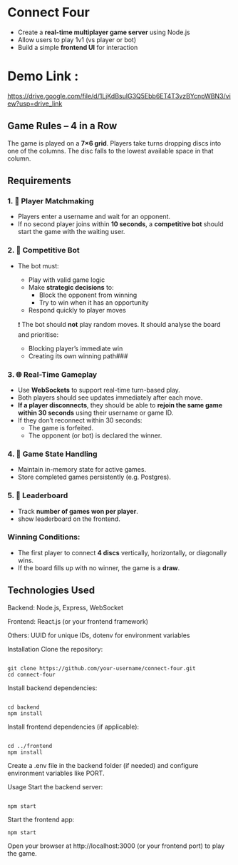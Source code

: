 # Connect Four
- Create a **real-time multiplayer game server** using Node.js 
- Allow users to play 1v1 (vs player or bot)
- Build a simple **frontend UI** for interaction

# Demo Link :
https://drive.google.com/file/d/1LjKdBsuIG3Q5Ebb6ET4T3vzBYcnpWBN3/view?usp=drive_link

 ## Game Rules – 4 in a Row

The game is played on a **7×6 grid**. Players take turns dropping discs into one of the columns. The disc falls to the lowest available space in that column.

## Requirements

### 1. 🧍 Player Matchmaking

- Players enter a username and wait for an opponent.
- If no second player joins within **10 seconds**, a **competitive bot** should start the game with the waiting user.

### 2. 🧠 Competitive Bot

- The bot must:
    - Play with valid game logic
    - Make **strategic decisions** to:
        - Block the opponent from winning
        - Try to win when it has an opportunity
    - Respond quickly to player moves
    
    ❗ The bot should **not** play random moves. It should analyse the board and prioritise:
    
    - Blocking player’s immediate win
    - Creating its own winning path###
    
### 3. 🌐 Real-Time Gameplay

- Use **WebSockets** to support real-time turn-based play.
- Both players should see updates immediately after each move.
- **If a player disconnects**, they should be able to **rejoin the same game within 30 seconds** using their username or game ID.
- If they don’t reconnect within 30 seconds:
    - The game is forfeited.
    - The opponent (or bot) is declared the winner.

### 4. 🧾 Game State Handling

- Maintain in-memory state for active games.
- Store completed games persistently (e.g. Postgres).

### 5. 🏅 Leaderboard

- Track **number of games won per player**.
- show leaderboard on the frontend.

### Winning Conditions:

- The first player to connect **4 discs** vertically, horizontally, or diagonally wins.
- If the board fills up with no winner, the game is a **draw**.

## Technologies Used

 Backend: Node.js, Express, WebSocket

 Frontend: React.js (or your frontend framework)

Others: UUID for unique IDs, dotenv for environment variables

Installation
Clone the repository:
```

git clone https://github.com/your-username/connect-four.git
cd connect-four
```
Install backend dependencies:
```

cd backend
npm install
```
Install frontend dependencies (if applicable):
```

cd ../frontend
npm install
```
Create a .env file in the backend folder (if needed) and configure environment variables like PORT.

Usage
Start the backend server:
```

npm start
```
Start the frontend app:
```
npm start
```
Open your browser at http://localhost:3000 (or your frontend port) to play the game.
